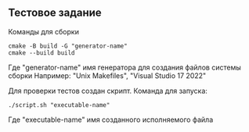 ## Тестовое задание
Команды для сборки 
```
cmake -B build -G "generator-name"
cmake --build build
```
Где "generator-name" имя генератора для создания файлов системы сборки
Например: "Unix Makefiles", "Visual Studio 17 2022"

Для проверки тестов создан скрипт. Команда для запуска:
```
./script.sh "executable-name"
```
Где "executable-name" имя созданного исполняемого файла